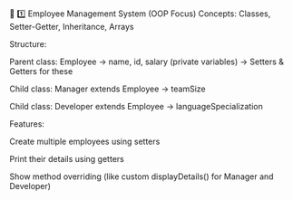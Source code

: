 📌 1️⃣ Employee Management System (OOP Focus)
Concepts: Classes, Setter-Getter, Inheritance, Arrays

Structure:

Parent class: Employee
→ name, id, salary (private variables)
→ Setters & Getters for these

Child class: Manager extends Employee
→ teamSize

Child class: Developer extends Employee
→ languageSpecialization

Features:

Create multiple employees using setters

Print their details using getters

Show method overriding (like custom displayDetails() for Manager and Developer)
